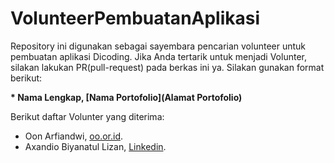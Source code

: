 # VolunteerPembuatanAplikasi
Repository ini digunakan sebagai sayembara pencarian volunteer untuk pembuatan aplikasi Dicoding. Jika Anda tertarik untuk menjadi Volunter, silakan lakukan PR(pull-request) pada berkas ini ya. Silakan gunakan format berikut:


**\* Nama Lengkap, [Nama Portofolio](Alamat Portofolio)**


Berikut daftar Volunter yang diterima:

* Oon Arfiandwi, [oo.or.id](https://oo.or.id).
* Axandio Biyanatul Lizan, [Linkedin](https://www.linkedin.com/in/axandio-biyanatul-lizan-b79a29260/).
